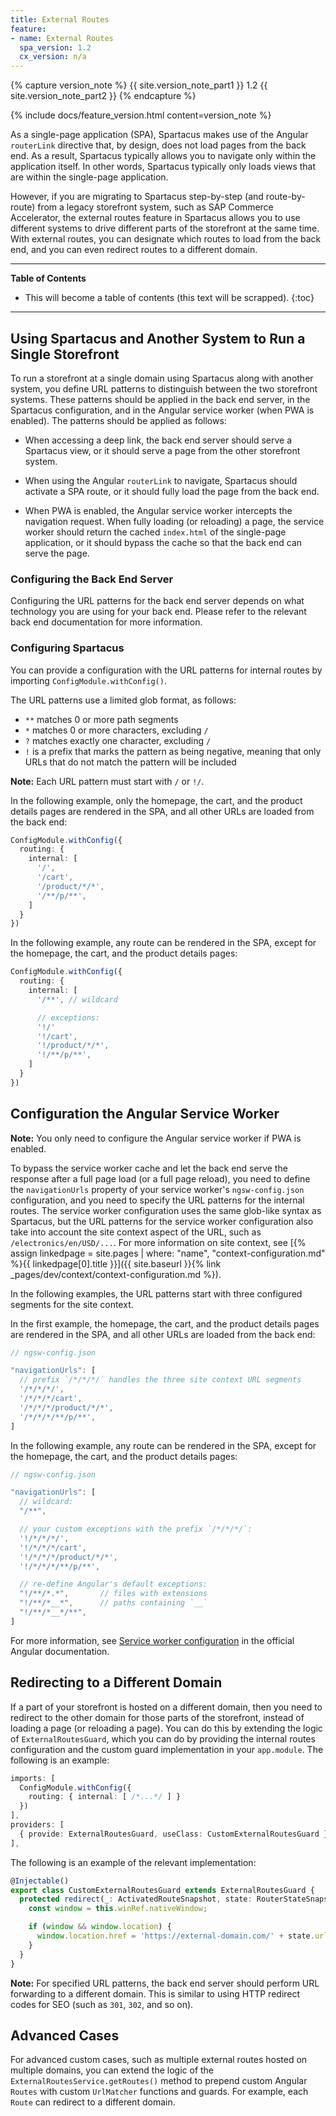 ```yaml
---
title: External Routes
feature:
- name: External Routes
  spa_version: 1.2
  cx_version: n/a
---
```


{% capture version_note %}
{{ site.version_note_part1 }} 1.2 {{ site.version_note_part2 }}
{% endcapture %}

{% include docs/feature_version.html content=version_note %}

As a single-page application (SPA), Spartacus makes use of the Angular `routerLink` directive that, by design, does not load pages from the back end. As a result, Spartacus typically allows you to navigate only within the application itself. In other words, Spartacus typically only loads views that are within the single-page application.

However, if you are migrating to Spartacus step-by-step (and route-by-route) from a legacy storefront system, such as SAP Commerce Accelerator, the external routes feature in Spartacus allows you to use different systems to drive different parts of the storefront at the same time. With external routes, you can designate which routes to load from the back end, and you can even redirect routes to a different domain.

***

**Table of Contents**

- This will become a table of contents (this text will be scrapped).
{:toc}

***

## Using Spartacus and Another System to Run a Single Storefront

To run a storefront at a single domain using Spartacus along with another system, you define URL patterns to distinguish between the two storefront systems. These patterns should be applied in the back end server, in the Spartacus configuration, and in the Angular service worker (when PWA is enabled). The patterns should be applied as follows:

- When accessing a deep link, the back end server should serve a Spartacus view, or it should serve a page from the other storefront system.

- When using the Angular `routerLink` to navigate, Spartacus should activate a SPA route, or it should fully load the page from the back end.

- When PWA is enabled, the Angular service worker intercepts the navigation request. When fully loading (or reloading) a page, the service worker should return the cached `index.html` of the single-page application, or it should bypass the cache so that the back end can serve the page.

### Configuring the Back End Server

Configuring the URL patterns for the back end server depends on what technology you are using for your back end. Please refer to the relevant back end documentation for more information.

### Configuring Spartacus

You can provide a configuration with the URL patterns for internal routes by importing `ConfigModule.withConfig()`.

The URL patterns use a limited glob format, as follows:

- `**` matches 0 or more path segments
- `*` matches 0 or more characters, excluding `/`
- `?` matches exactly one character, excluding `/`
- `!` is a prefix that marks the pattern as being negative, meaning that only URLs that do not match the pattern will be included

**Note:** Each URL pattern must start with `/` or `!/`.

In the following example, only the homepage, the cart, and the product details pages are rendered in the SPA, and all other URLs are loaded from the back end:

```typescript
ConfigModule.withConfig({
  routing: {
    internal: [
      '/',
      '/cart',
      '/product/*/*',
      '/**/p/**',
    ]
  }
})
```

In the following example, any route can be rendered in the SPA, except for the homepage, the cart, and the product details pages:

```typescript
ConfigModule.withConfig({
  routing: {
    internal: [
      '/**', // wildcard

      // exceptions:
      '!/'
      '!/cart',
      '!/product/*/*',
      '!/**/p/**',
    ]
  }
})
```

## Configuration the Angular Service Worker

**Note:** You only need to configure the Angular service worker if PWA is enabled.

To bypass the service worker cache and let the back end serve the response after a full page load (or a full page reload), you need to define the `navigationUrls` property of your service worker's `ngsw-config.json` configuration, and you need to specify the URL patterns for the internal routes. The service worker configuration uses the same glob-like syntax as Spartacus, but the URL patterns for the service worker configuration also take into account the site context aspect of the URL, such as `/electronics/en/USD/...`. For more information on site context, see [{% assign linkedpage = site.pages | where: "name", "context-configuration.md" %}{{ linkedpage[0].title }}]({{ site.baseurl }}{% link _pages/dev/context/context-configuration.md %}).

In the following examples, the URL patterns start with three configured segments for the site context.

In the first example, the homepage, the cart, and the product details pages are rendered in the SPA, and all other URLs are loaded from the back end:

```typescript
// ngsw-config.json

"navigationUrls": [
  // prefix `/*/*/*/` handles the three site context URL segments
  '/*/*/*/',
  '/*/*/*/cart',
  '/*/*/*/product/*/*',
  '/*/*/*/**/p/**',
]
```

In the following example, any route can be rendered in the SPA, except for the homepage, the cart, and the product details pages:

```typescript
// ngsw-config.json

"navigationUrls": [
  // wildcard:
  "/**",

  // your custom exceptions with the prefix `/*/*/*/`:
  '!/*/*/*/',
  '!/*/*/*/cart',
  '!/*/*/*/product/*/*',
  '!/*/*/*/**/p/**',

  // re-define Angular's default exceptions: 
  "!/**/*.*",       // files with extensions
  "!/**/*__*",      // paths containing `__`
  "!/**/*__*/**",
]
```

For more information, see [Service worker configuration](https://angular.io/guide/service-worker-config#navigationurls) in the official Angular documentation.

## Redirecting to a Different Domain

If a part of your storefront is hosted on a different domain, then you need to redirect to the other domain for those parts of the storefront, instead of loading a page (or reloading a page). You can do this by extending the logic of `ExternalRoutesGuard`, which you can do by providing the internal routes configuration and the custom guard implementation in your `app.module`. The following is an example:

```typescript
imports: [
  ConfigModule.withConfig({
    routing: { internal: [ /*...*/ ] }
  })
],
providers: [
  { provide: ExternalRoutesGuard, useClass: CustomExternalRoutesGuard }
],
```

The following is an example of the relevant implementation:

```typescript
@Injectable()
export class CustomExternalRoutesGuard extends ExternalRoutesGuard {
  protected redirect(_: ActivatedRouteSnapshot, state: RouterStateSnapshot) {
    const window = this.winRef.nativeWindow;

    if (window && window.location) {
      window.location.href = 'https://external-domain.com/' + state.url;
    }
  }
}
```

**Note:** For specified URL patterns, the back end server should perform URL forwarding to a different domain. This is similar to using HTTP redirect codes for SEO (such as `301`, `302`, and so on).

## Advanced Cases

For advanced custom cases, such as multiple external routes hosted on multiple domains, you can extend the logic of the `ExternalRoutesService.getRoutes()` method to prepend custom Angular `Routes` with custom `UrlMatcher` functions and guards. For example, each `Route` can redirect to a different domain.
